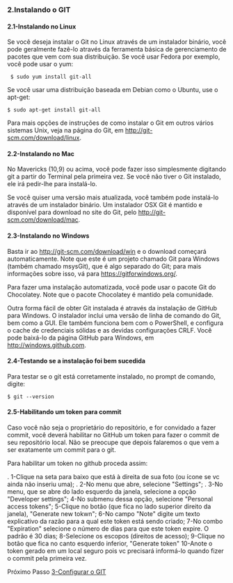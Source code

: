 ### 2.Instalando o GIT

#### 2.1-Instalando no  Linux

Se você deseja instalar o Git no Linux através de um instalador binário, você pode geralmente fazê-lo através da ferramenta básica de gerenciamento de pacotes que vem com sua distribuição. Se você usar Fedora por exemplo, você pode usar o yum:

` $ sudo yum install git-all`

Se você usar uma distribuição baseada em Debian como o Ubuntu, use o apt-get:

`$ sudo apt-get install git-all`

Para mais opções de instruções de como instalar o Git em outros vários sistemas Unix, veja na página do Git, em http://git-scm.com/download/linux.

#### 2.2-Instalando no Mac
No Mavericks (10,9) ou acima, você pode fazer isso simplesmente digitando git a partir do Terminal pela primeira vez. Se você não tiver o Git instalado, ele irá pedir-lhe para instalá-lo.

Se você quiser uma versão mais atualizada, você também pode instalá-lo através de um instalador binário. Um instalador OSX Git é mantido e disponível para download no site do Git, pelo http://git-scm.com/download/mac.

#### 2.3-Instalando no Windows
 Basta ir ao http://git-scm.com/download/win e o download começará automaticamente. Note que este é um projeto chamado Git para Windows (também chamado msysGit), que é algo separado do Git; para mais informações sobre isso, vá para https://gitforwindows.org/.

Para fazer uma instalação automatizada, você pode usar o pacote Git do Chocolatey. Note que o pacote Chocolatey é mantido pela comunidade.

Outra forma fácil de obter Git instalada é através da instalação de GitHub para Windows. O instalador inclui uma versão de linha de comando do Git, bem como a GUI. Ele também funciona bem com o PowerShell, e configura o cache de credenciais sólidas e as devidas configurações CRLF.  Você pode baixá-lo da página GitHub para Windows, em http://windows.github.com.

#### 2.4-Testando se a instalação foi bem sucedida

Para testar se o git está corretamente instalado, no prompt de comando, digite:

````
$ git --version
````


#### 2.5-Habilitando um token para commit

Caso você não seja o proprietário do repositório, e for convidado a fazer commit, você deverá habilitar no GitHub um token para fazer o commit de seu repositório local. Não se preocupe que depois falaremos o que vem a ser exatamente um commit para o git.

Para habilitar um token no github proceda assim:

. 1-Clique na seta para baixo que está à direita de sua foto (ou ícone se vc ainda não inseriu uma);
. 2-No menu que abre, selecione "Settings";
. 3-No menu, que se abre do lado esquerdo da janela, selecione a opção "Developer settings";
4-No submenu dessa opção, selecione "Personal access tokens";
5-Clique no botão (que fica no lado superior direito da janela), "Generate new tokwn";
6-No campo "Note" digite um texto explicativo da razão para a qual este token está sendo criado;
7-No combo "Expiration" selecione o número de dias para que este token expire. O padrão é 30 dias;
8-Selecione os escopos (direitos de acesso);
9-Clique no botão que fica no canto esquerdo inferior, "Generate token"
10-Anote o token gerado em um local seguro pois vc precisará informá-lo quando fizer o commit pela primeira vez.


Próximo Passo [3-Configurar o GIT](../3-Configuracao/README.md)
